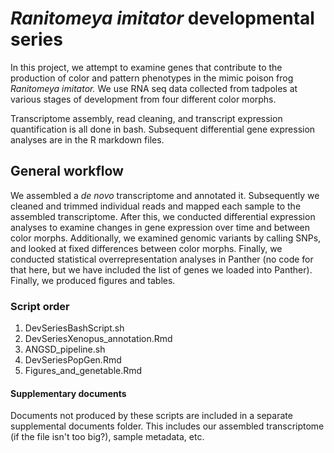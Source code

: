 # *Ranitomeya imitator* developmental series 

In this project, we attempt to examine genes that contribute to the production of color and pattern phenotypes in the mimic poison frog *Ranitomeya imitator.* We use RNA seq data collected from tadpoles at various stages of development from four different color morphs. 

Transcriptome assembly, read cleaning, and transcript expression quantification is all done in bash. Subsequent differential gene expression analyses are in the R markdown files.

## General workflow

We assembled a *de novo* transcriptome and annotated it. Subsequently we cleaned and trimmed individual reads and mapped each sample to the assembled transcriptome. After this, we conducted differential expression analyses to examine changes in gene expression over time and between color morphs. Additionally, we examined genomic variants by calling SNPs, and looked at fixed differences between color morphs. Finally, we conducted statistical overrepresentation analyses in Panther (no code for that here, but we have included the list of genes we loaded into Panther). Finally, we produced figures and tables.

### Script order

1. DevSeriesBashScript.sh
2. DevSeriesXenopus_annotation.Rmd
3. ANGSD_pipeline.sh
4. DevSeriesPopGen.Rmd
5. Figures_and_genetable.Rmd


#### Supplementary documents 

Documents not produced by these scripts are included in a separate supplemental documents folder. This includes our assembled transcriptome (if the file isn't too big?), sample metadata, etc.
